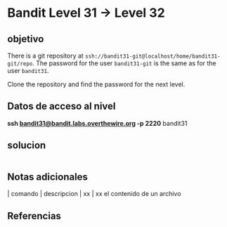 # Bandit Level 31 -> Level 32



## objetivo
There is a git repository at `ssh://bandit31-git@localhost/home/bandit31-git/repo`. The password for the user `bandit31-git` is the same as for the user `bandit31`.

Clone the repository and find the password for the next level.

## Datos de acceso al nivel
**ssh bandit31@bandit.labs.overthewire.org -p 2220**
bandit31


## solucion
```bash()
```

## Notas adicionales
| comando | descripcion
| xx | xx el contenido de un archivo 

## Referencias
